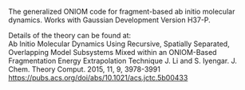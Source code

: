 The generalized ONIOM code for fragment-based ab initio molecular dynamics. 
Works with Gaussian Development Version H37-P. 

Details of the theory can be found at:  
Ab Initio Molecular Dynamics Using Recursive, Spatially Separated, Overlapping Model Subsystems Mixed within an ONIOM-Based Fragmentation Energy Extrapolation Technique
J. Li and S. Iyengar. J. Chem. Theory Comput. 2015, 11, 9, 3978-3991 
https://pubs.acs.org/doi/abs/10.1021/acs.jctc.5b00433
